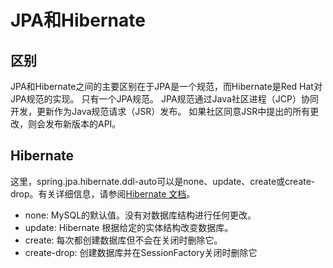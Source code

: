 # JPA和Hibernate

## 区别
JPA和Hibernate之间的主要区别在于JPA是一个规范，而Hibernate是Red Hat对JPA规范的实现。 只有一个JPA规范。 JPA规范通过Java社区进程（JCP）协同开发，更新作为Java规范请求（JSR）发布。 如果社区同意JSR中提出的所有更改，则会发布新版本的API。

## Hibernate
这里，spring.jpa.hibernate.ddl-auto可以是none、update、create或create-drop。有关详细信息，请参阅[Hibernate 文档](https://docs.jboss.org/hibernate/orm/5.4/userguide/html_single/Hibernate_User_Guide.html#configurations-hbmddl)。
* none: MySQL的默认值。没有对数据库结构进行任何更改。
* update: Hibernate 根据给定的实体结构改变数据库。
* create: 每次都创建数据库但不会在关闭时删除它。
* create-drop: 创建数据库并在SessionFactory关闭时删除它

